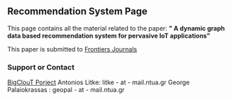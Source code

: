 ## Recommendation System Page

This page contains all the material related to the paper: **" A dynamic graph data based recommendation system for pervasive IoT applications"**

This paper is submitted to [Frontiers Journals](https://www.frontiersin.org/)


### Support or Contact
[BigClouT Porject](http://bigclout.eu/)
Antonios Litke: litke - at - mail.ntua.gr
George Palaiokrassas : geopal - at - mail.ntua.gr

